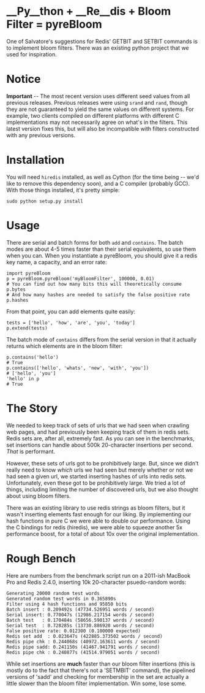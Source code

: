 __Py__thon + __Re__dis + __Bloom__ Filter = pyreBloom
=====================================================

One of Salvatore's suggestions for Redis' GETBIT and SETBIT commands is to
implement bloom filters. There was an existing python project that we used
for inspiration.

Notice
======
__Important__ -- The most recent version uses different seed values from all
previous releases. Previous releases were using `srand` and `rand`, though they
are not guaranteed to yield the same values on different systems. For example,
two clients compiled on different platforms with different C implementations
may not necessarily agree on what's in the filters. This latest version fixes
this, but will also be incompatible with filters constructed with any previous
versions.

Installation
============

You will need `hiredis` installed, as well as Cython (for the time being --
we'd like to remove this dependency soon), and a C compiler (probably GCC).
With those things installed, it's pretty simple:

	sudo python setup.py install

Usage
=====

There are serial and batch forms for both `add` and `contains`. The batch 
modes are about 4-5 times faster than their serial equivalents, so use them
when you can. When you instantiate a pyreBloom, you should give it a redis
key name, a capacity, and an error rate:

	import pyreBloom
	p = pyreBloom.pyreBloom('myBloomFilter', 100000, 0.01)
	# You can find out how many bits this will theoretically consume
	p.bytes
	# And how many hashes are needed to satisfy the false positive rate
	p.hashes

From that point, you can add elements quite easily:

    tests = ['hello', 'how', 'are', 'you', 'today']
    p.extend(tests)

The batch mode of `contains` differs from the serial version in that it actually
returns which elements are in the bloom filter:

	p.contains('hello')
	# True
	p.contains(['hello', 'whats', 'new', 'with', 'you'])
	# ['hello', 'you']
	'hello' in p
	# True

The Story
=========

We needed to keep track of sets of urls that we had seen when crawling web
pages, and had previously been keeping track of them in redis sets. Redis 
sets are, after all, extremely fast. As you can see in the benchmarks, set
insertions can handle about 500k 20-character insertions per second. _That_
is performant.

However, these sets of urls got to be prohibitively large. But, since we 
didn't really need to know _which_ urls we had seen but merely whether or
not we had seen a given url, we started inserting hashes of urls into redis
sets. Unfortunately, even these got to be prohibitively large. We tried a
lot of things, including limiting the number of discovered urls, but we 
also thought about using bloom filters.

There was an existing library to use redis strings as bloom filters, but it
wasn't inserting elements fast enough for our liking. By implementing our
hash functions in pure C we were able to double our performance. Using the 
C bindings for redis (hiredis), we were able to squeeze another 5x performance
boost, for a total of about 10x over the original implementation.

Rough Bench
===========

Here are numbers from the benchmark script run on a 2011-ish MacBook Pro
and Redis 2.4.0, inserting 10k 20-character psuedo-random words:

	Generating 20000 random test words
	Generated random test words in 0.365890s
	Filter using 4 hash functions and 95850 bits
	Batch insert : 0.209492s (47734.526951 words / second)
	Serial insert: 0.770047s (12986.217154 words / second)
	Batch test   : 0.170484s (58656.590137 words / second)
	Serial test  : 0.728285s (13730.886920 words / second)
	False positive rate: 0.012300 (0.100000 expected)
	Redis set add  : 0.023647s (422885.373502 words / second)
	Redis pipe chk : 0.244068s (40972.163611 words / second)
	Redis pipe sadd: 0.241150s (41467.941791 words / second)
	Redis pipe chk : 0.240877s (41514.979051 words / second)

While set insertions are __much__ faster than our bloom filter insertions
(this is mostly do to the fact that there's not a 'SETMBIT' command), the
pipelined versions of 'sadd' and checking for membership in the set are
actually a little slower than the bloom filter implementation. Win some, 
lose some.

